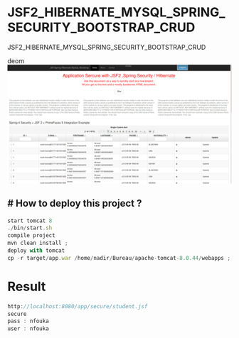 # JSF2_HIBERNATE_MYSQL_SPRING_SECURITY_BOOTSTRAP_CRUD
JSF2_HIBERNATE_MYSQL_SPRING_SECURITY_BOOTSTRAP_CRUD



deom 
<img src="https://raw.githubusercontent.com/nfouka/JSF2_HIBERNATE_MYSQL_SPRING_SECURITY_BOOTSTRAP_CRUD/master/logo.png" />

# How to deploy this project ? 
----------------

```js
start tomcat 8 
./bin/start.sh 
compile project 
mvn clean install ; 
deploy with tomcat
cp -r target/app.war /home/nadir/Bureau/apache-tomcat-8.0.44/webapps ;

```
# Result 

```js
http://localhost:8080/app/secure/student.jsf
secure 
pass : nfouka
user : nfouka
```
